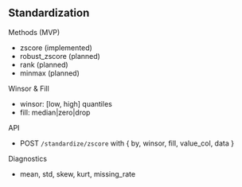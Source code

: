## Standardization

Methods (MVP)
- zscore (implemented)
- robust_zscore (planned)
- rank (planned)
- minmax (planned)

Winsor & Fill
- winsor: [low, high] quantiles
- fill: median|zero|drop

API
- POST `/standardize/zscore` with { by, winsor, fill, value_col, data }

Diagnostics
- mean, std, skew, kurt, missing_rate
